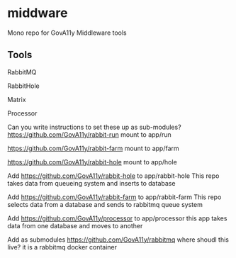 # middware

Mono repo for GovA11y Middleware tools

## Tools

RabbitMQ

RabbitHole

Matrix

Processor

Can you write instructions to set these up as sub-modules?
https://github.com/GovA11y/rabbit-run
mount to app/run

https://github.com/GovA11y/rabbit-farm
mount to app/farm

https://github.com/GovA11y/rabbit-hole
mount to app/hole

Add https://github.com/GovA11y/rabbit-hole
to app/rabbit-hole
This repo takes data from queueing system and inserts to database

Add https://github.com/GovA11y/rabbit-farm
to app/rabbit-farm
This repo selects data from a database and sends to rabbitmq queue system

Add https://github.com/GovA11y/processor
to app/processor
this app takes data from one database and moves to another

Add as submodules
https://github.com/GovA11y/rabbitmq
where shoudl this live? it is a rabbitmq docker container
